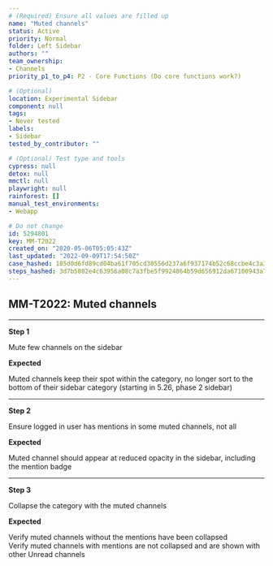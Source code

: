 ```yaml
---
# (Required) Ensure all values are filled up
name: "Muted channels"
status: Active
priority: Normal
folder: Left Sidebar
authors: ""
team_ownership: 
- Channels
priority_p1_to_p4: P2 - Core Functions (Do core functions work?)

# (Optional)
location: Experimental Sidebar
component: null
tags: 
- Never tested
labels: 
- Sidebar
tested_by_contributor: ""

# (Optional) Test type and tools
cypress: null
detox: null
mmctl: null
playwright: null
rainforest: []
manual_test_environments: 
- Webapp

# Do not change
id: 5294801
key: MM-T2022
created_on: "2020-05-06T05:05:43Z"
last_updated: "2022-09-09T17:54:50Z"
case_hashed: 185d0d6fd89cd04ba61f705cd30556d237a6f937174b52c68ccbe4c3a3feb93ae09d8dc9e844cd68854e8a8f2748cd58
steps_hashed: 3d7b5802e4c63956a08c7a3fbe5f9924864b59d656912da67100943a7e06942fdb5bb63259968dcbf9dcb7c7cea190fb
---
```


<!-- (Auto-generated) Based on frontmatter's "key" and "name" -->

## MM-T2022: Muted channels

---

**Step 1**

Mute few channels on the sidebar

**Expected**

Muted channels keep their spot within the category, no longer sort to the bottom of their sidebar category (starting in 5.26, phase 2 sidebar)

---

**Step 2**

Ensure logged in user has mentions in some muted channels, not all

**Expected**

Muted channel should appear at reduced opacity in the sidebar, including the mention badge

---

**Step 3**

Collapse the category with the muted channels

**Expected**

Verify muted channels without the mentions have been collapsed\
Verify muted channels with mentions are not collapsed and are shown with other Unread channels
